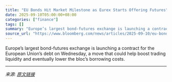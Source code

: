 ```yaml
---
title: "EU Bonds Hit Market Milestone as Eurex Starts Offering Futures"
date: 2025-09-10T05:00:00+08:00
categories: ["finance"]
tags: []
summary: "Europe’s largest bond-futures exchange is launching a contract for the European Union’s debt on Wednesday, a move that could help boost trading liquidity and eventually lower the bloc’s borrowing cost"
source_url: "https://www.bloomberg.com/news/articles/2025-09-10/eu-bonds-hit-market-milestone-as-eurex-starts-offering-futures"
---
```


Europe’s largest bond-futures exchange is launching a contract for the European Union’s debt on Wednesday, a move that could help boost trading liquidity and eventually lower the bloc’s borrowing costs.

---

*来源: [原文链接](https://www.bloomberg.com/news/articles/2025-09-10/eu-bonds-hit-market-milestone-as-eurex-starts-offering-futures)*
